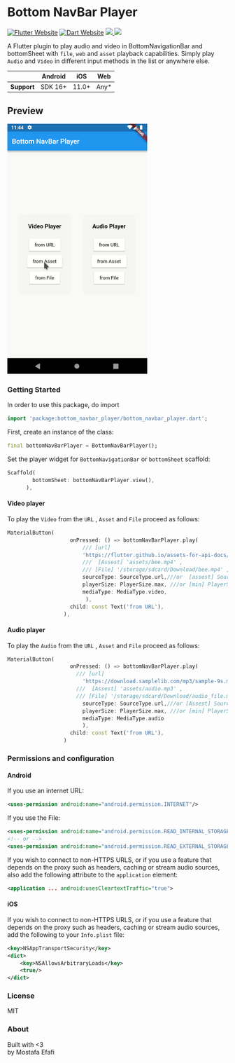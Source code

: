 # Bottom NavBar Player

<a href="https://flutter.dev/"><img src="https://img.shields.io/badge/flutter-website-deepskyblue.svg" alt="Flutter Website"></a>
<a href="https://dart.dev"><img src="https://img.shields.io/badge/dart-website-deepskyblue.svg" alt="Dart Website"></a>
<a href="https://developer.android.com" style="pointer-events: stroke;" target="_blank">
<img src="https://img.shields.io/badge/platform-Android-deepskyblue">
</a>
<a href="https://developer.apple.com/ios/" style="pointer-events: stroke;" target="_blank">
<img src="https://img.shields.io/badge/platform-iOS-deepskyblue">
</a>

A Flutter plugin to play audio and video in BottomNavigationBar and bottomSheet with `file`, `web` and `asset` playback capabilities.
Simply play `Audio` and `Video` in different input methods in the list or anywhere else.

|             | Android | iOS   | Web   |
|-------------|---------|-------|-------|
| **Support** | SDK 16+ | 11.0+ | Any\* |


## Preview
![](demo.gif)

### Getting Started
In order to use this package, do import
```dart
import 'package:bottom_navbar_player/bottom_navbar_player.dart';
```
First, create an instance of the class:
```dart
final bottomNavBarPlayer = BottomNavBarPlayer();
```

Set the player widget for `BottomNavigationBar` or `bottomSheet` scaffold:
```dart
Scaffold(
        bottomSheet: bottomNavBarPlayer.view(),
      ),
```   

#### Video player
To play the `Video` from the `URL` , `Asset` and `File` proceed as follows:
```dart
MaterialButton(
                    onPressed: () => bottomNavBarPlayer.play(
                        /// [url]
                        'https://flutter.github.io/assets-for-api-docs/assets/videos/bee.mp4',
                        ///  [Assest] 'assets/bee.mp4' ,
                        /// [File] '/storage/sdcard/Download/bee.mp4' ,
                        sourceType: SourceType.url,///or  [assest] SourceType.asset ,[File] SourceType.file
                        playerSize: PlayerSize.max, ///or [min] PlayerSize.min
                        mediaType: MediaType.video,
                         ),
                    child: const Text('from URL'),
                  ),
```

#### Audio player
To play the `Audio` from the `URL` , `Asset` and `File` proceed as follows:
```dart
MaterialButton(
                    onPressed: () => bottomNavBarPlayer.play(
                      /// [url]
                        'https://download.samplelib.com/mp3/sample-9s.mp3',
                      ///  [Assest] 'assets/audio.mp3' ,
                      /// [File] '/storage/sdcard/Download/audio_file.mp3' ,
                        sourceType: SourceType.url,///or [Assest] SourceType.asset ,[File] SourceType.file
                        playerSize: PlayerSize.max, ///or [min] PlayerSize.min
                        mediaType: MediaType.audio
                        ),
                    child: const Text('from URL'),
                  )
```


### Permissions and configuration

#### Android
If you use an internet URL:
```xml
<uses-permission android:name="android.permission.INTERNET"/>
```

If you use the File:
```xml
<uses-permission android:name="android.permission.READ_INTERNAL_STORAGE"/>
<!-- or -->
<uses-permission android:name="android.permission.READ_EXTERNAL_STORAGE"/>
```
If you wish to connect to non-HTTPS URLS, or if you use a feature that depends on the proxy such as headers, caching or stream audio sources, also add the following attribute to the `application` element:
```xml
<application ... android:usesCleartextTraffic="true">
```
#### iOS

If you wish to connect to non-HTTPS URLS, or if you use a feature that depends on the proxy such as headers, caching or stream audio sources, add the following to your `Info.plist` file:

```xml
<key>NSAppTransportSecurity</key>
<dict>
    <key>NSAllowsArbitraryLoads</key>
    <true/>
</dict>
```


### License
MIT

### About
Built with <3   
by Mostafa Efafi  

